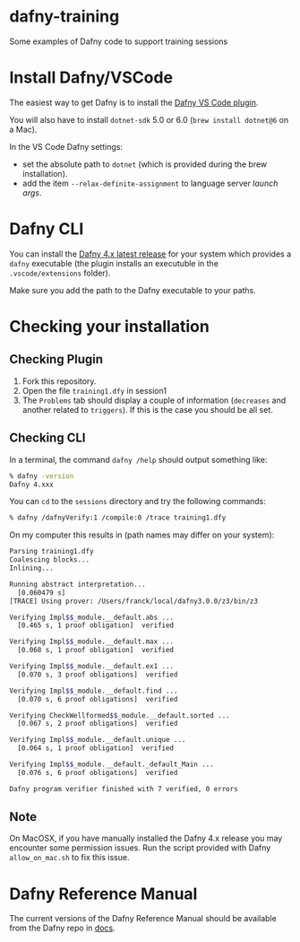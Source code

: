 # dafny-training
Some examples of Dafny code to support training sessions

# Install Dafny/VSCode

The easiest way to get Dafny is to install the [Dafny VS Code plugin](https://marketplace.visualstudio.com/items?itemName=dafny-lang.ide-vscode).

You will also have to install `dotnet-sdk` 5.0 or 6.0 (`brew install dotnet@6` on a Mac).

In the VS Code Dafny settings:

- set the absolute path to `dotnet` (which is provided during the brew installation).
- add the item `--relax-definite-assignment` to language server _launch args_.
# Dafny CLI

You can install the [Dafny 4.x latest release](https://github.com/dafny-lang/dafny/releases/) for your system which provides a `dafny` executable (the plugin installs an executuble in the `.vscode/extensions` folder).


Make sure you add the path to the Dafny executable to your paths.
# Checking your installation
## Checking Plugin

1. Fork this repository.
2. Open the file `training1.dfy` in session1
3. The `Problems` tab should display a couple of information (`decreases` and another related to `triggers`). If this is the case you should be all set.

## Checking CLI

In a terminal, the command `dafny /help` should output something like:
```zsh
% dafny -version
Dafny 4.xxx
```

You can `cd` to the `sessions` directory and try the following commands:

```zsh
% dafny /dafnyVerify:1 /compile:0 /trace training1.dfy
```

On my computer this results in (path names may differ on your system):

```zsh
Parsing training1.dfy
Coalescing blocks...
Inlining...

Running abstract interpretation...
  [0.060479 s]
[TRACE] Using prover: /Users/franck/local/dafny3.0.0/z3/bin/z3

Verifying Impl$$_module.__default.abs ...
  [0.465 s, 1 proof obligation]  verified

Verifying Impl$$_module.__default.max ...
  [0.068 s, 1 proof obligation]  verified

Verifying Impl$$_module.__default.ex1 ...
  [0.070 s, 3 proof obligations]  verified

Verifying Impl$$_module.__default.find ...
  [0.070 s, 6 proof obligations]  verified

Verifying CheckWellformed$$_module.__default.sorted ...
  [0.067 s, 2 proof obligations]  verified

Verifying Impl$$_module.__default.unique ...
  [0.064 s, 1 proof obligation]  verified

Verifying Impl$$_module.__default._default_Main ...
  [0.076 s, 6 proof obligations]  verified

Dafny program verifier finished with 7 verified, 0 errors
```
## Note

On MacOSX, if you have manually installed the Dafny 4.x  release you may encounter some permission issues.
Run the script provided with Dafny `allow_on_mac.sh` to fix this issue.

# Dafny Reference Manual

The current versions of the Dafny Reference Manual should be available from the Dafny repo in [docs](https://github.com/dafny-lang/dafny/tree/master/docs).


